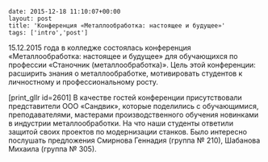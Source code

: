```
date: 2015-12-18 11:10:07+00:00
layout: post
title: 'Конференция «Металлообработка: настоящее и будущее»'
tags: ['intro','post']
```

15.12.2015 года в колледже состоялась конференция «Металлообработка: настоящее и будущее» для обучающихся по профессии «Станочник (металлообработка)».
Цель этой конференции: расширить знания о металлообработке, мотивировать студентов к личностному и профессиональному росту.

[print_gllr id=2601]
В качестве гостей конференции присутствовали представители ООО «Сандвик», которые поделились с обучающимися, преподавателями, мастерами производственного обучения новинками в индустрии металлообработки. На что наши студенты ответили защитой своих проектов по модернизации станков. Было интересно послушать предложения Смирнова Геннадия (группа № 210), Шабанова Михаила (группа № 305).
